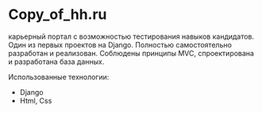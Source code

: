 # Copy_of_hh.ru
карьерный портал с возможностью тестирования навыков кандидатов. Один из первых проектов на Django.
Полностью самостоятельно разработан и реализован. Соблюдены принципы MVC, спроектирована и разработана база данных. 

Использованные технологии:
* Django
* Html, Css
